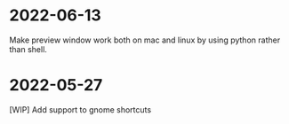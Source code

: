 
# 2022-06-13

Make preview window work both on mac and linux by using python rather than shell.

# 2022-05-27

[WIP] Add support to gnome shortcuts
